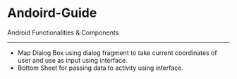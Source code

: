 # Andoird-Guide

Android Functionalities & Components
___

- Map Dialog Box using dialog fragment to take current coordinates of user and use as input using interface.
- Bottom Sheet for passing data to activity using interface.
